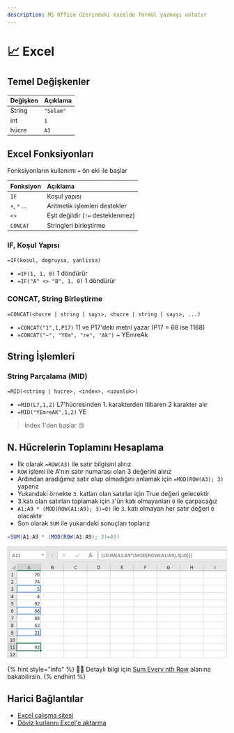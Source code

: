 ```yaml
---
description: MS Office üzerindeki excelde formül yazmayı anlatır
---
```


# 📈 Excel

## Temel Değişkenler

| Değişken | Açıklama |
| :--- | :--- |
| String | `"Selam"` |
| int | `1` |
| hücre | `A3` |

## Excel Fonksiyonları

Fonksiyonların kullanımı `=` ön eki ile başlar

| Fonksiyon | Açıklama |
| :--- | :--- |
| `IF` | Koşul yapısı |
| `+`, `*` ... | Aritmetik işlemleri destekler |
| `<>` | Eşit değildir \(`!=` desteklenmez\) |
| `CONCAT` | Stringleri birleştirme |

### IF, Koşul Yapısı

```text
=IF(kosul, dogruysa, yanlissa)
```

* `=IF(1, 1, 0)` 1 döndürür
* `=IF("A" <> "B", 1, 0)` 1 döndürür

### CONCAT, String Birleştirme

```text
=CONCAT(<hucre | string | sayı>, <hucre | string | sayı>, ...)
```

* `=CONCAT("1",1,P17)` 11 ve P17'deki metni yazar \(P17 = 68 ise 1168\)
* `=CONCAT("~", "YEm", "re", "Ak")` ~ YEmreAk

## String İşlemleri

### String Parçalama \(MID\)

```text
=MID(<string | hucre>, <index>, <uzunluk>)
```

* `=MID(L7,1,2)` L7'hücresinden 1. karakterden itibaren 2 karakter alır
* `=MID("YEmreAK",1,2)` YE

> Index 1'den başlar 😢



## N. Hücrelerin Toplamını Hesaplama

* İlk olarak `=ROW(A3)` ile satır bilgisini alırız
* `ROW` işlemi ile A'nın satır numarası olan 3 değerini alırız
* Ardından aradığımız satır olup olmadığını anlamak için `=MOD(ROW(A3); 3)` yaparız
* Yukarıdaki örnekte `3`. katları olan satırlar için True değeri gelecektir
* 3.katı olan satırları toplamak için `3`'ün katı olmayanları `0` ile çarpacağız
* `A1:A9 * (MOD(ROW(A1:A9); 3)=0)` ile `3`. katı olmayan her satır değeri `0` olacaktır
* Son olarak `SUM` ile yukarıdaki sonuçları toplarız

```csharp
=SUM(A1:A9 * (MOD(ROW(A1:A9); 3)=0))
```

![](../../.gitbook/assets/sum-every-nth-row-result.png)

{% hint style="info" %}
‍🧙‍♂ Detaylı bilgi için [Sum Every nth Row](https://www.excel-easy.com/examples/sum-every-nth-row.html) alanına bakabilirsin.
{% endhint %}

## Harici Bağlantılar

* [Excel çalışma sitesi](https://exceljet.net/)
* [Döviz kurlarını Excel'e aktarma](https://vidoport.com/excel-finansal-ve-ticari-islemler/2019-doviz-kurlarini-excel-e-aktarma-nasil-yapilir)

